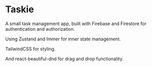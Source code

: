 # Taskie
A small task management app, built with Firebase and Firestore for authentication and authorization.

Using Zustand and Immer for inner state management.

TailwindCSS for styling.

And react-beautiful-dnd for drag and drop functionality.
